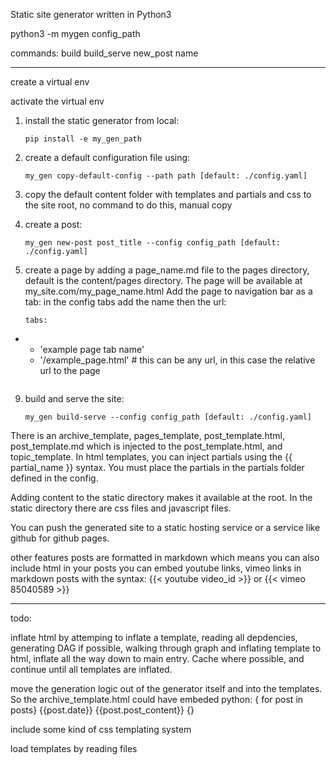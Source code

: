 Static site generator written in Python3

python3 -m mygen config_path 


commands:
build
build_serve
new_post name


------------

create a virtual env

activate the virtual env

1) install the static generator from local:
	```
	pip install -e my_gen_path
	```

2) create a default configuration file using:
	```
	my_gen copy-default-config --path path [default: ./config.yaml]
	```

5) copy the default content folder with templates and partials and css to the site root, no command to do this, manual copy

6) create a post:
	```
	my_gen new-post post_title --config config_path [default: ./config.yaml]
	```

7) create a page by adding a page_name.md file to the pages directory, default is the content/pages directory.
The page will be available at my_site.com/my_page_name.html
Add the page to navigation bar as a tab: in the config tabs add the name then the url:
	```
	tabs:
  - - 'example page tab name'
    - '/example_page.html' # this can be any url, in this case the relative url to the page
	```

9) build and serve the site:
	```
	my_gen build-serve --config config_path [default: ./config.yaml]
	```

There is an archive_template, pages_template, post_template.html, post_template.md which is injected to the post_template.html, and topic_template. In html templates, you can inject partials using the {{ partial_name }} syntax. You must place the partials in the partials folder defined in the config. 

Adding content to the static directory makes it available at the root. In the static directory there are css files and javascript files.

You can push the generated site to a static hosting service or a service like github for github pages.

other features
 posts are formatted in markdown which means you can also include html in your posts
 you can embed youtube links, vimeo links in markdown posts with the syntax: {{< youtube video_id >}} or {{< vimeo 85040589 >}}

------

todo:

inflate html by attemping to inflate a template, reading all depdencies, generating DAG if possible, walking through graph and inflating template to html, inflate all the way down to main entry. Cache where possible, and continue until all templates are inflated.

move the generation logic out of the generator itself and into the templates. So the archive_template.html could have embeded python: 
{ for post in posts}
{{post.date}}
{{post.post_content}}
{}

include some kind of css templating system

load templates by reading files 
